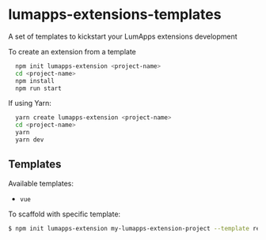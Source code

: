 # lumapps-extensions-templates
A set of templates to kickstart your LumApps extensions development

To create an extension from a template

```bash
  npm init lumapps-extension <project-name>
  cd <project-name>
  npm install
  npm run start
```

If using Yarn:

```bash
  yarn create lumapps-extension <project-name>
  cd <project-name>
  yarn
  yarn dev
```

## Templates
Available templates:

- `vue`


To scaffold with specific template:

```bash
$ npm init lumapps-extension my-lumapps-extension-project --template react
```
